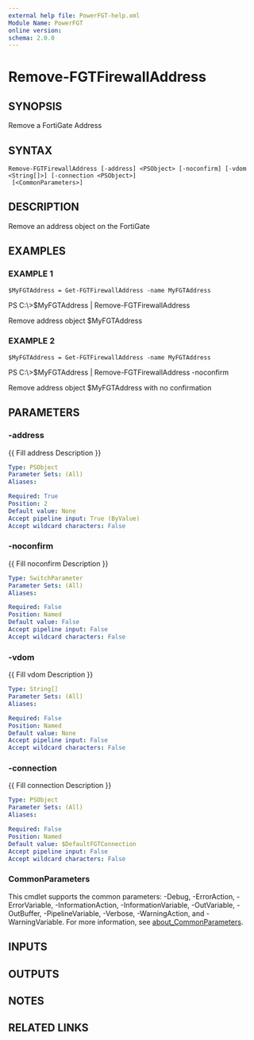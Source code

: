 ```yaml
---
external help file: PowerFGT-help.xml
Module Name: PowerFGT
online version:
schema: 2.0.0
---
```


# Remove-FGTFirewallAddress

## SYNOPSIS
Remove a FortiGate Address

## SYNTAX

```
Remove-FGTFirewallAddress [-address] <PSObject> [-noconfirm] [-vdom <String[]>] [-connection <PSObject>]
 [<CommonParameters>]
```

## DESCRIPTION
Remove an address object on the FortiGate

## EXAMPLES

### EXAMPLE 1
```
$MyFGTAddress = Get-FGTFirewallAddress -name MyFGTAddress
```

PS C:\\\>$MyFGTAddress | Remove-FGTFirewallAddress

Remove address object $MyFGTAddress

### EXAMPLE 2
```
$MyFGTAddress = Get-FGTFirewallAddress -name MyFGTAddress
```

PS C:\\\>$MyFGTAddress | Remove-FGTFirewallAddress -noconfirm

Remove address object $MyFGTAddress with no confirmation

## PARAMETERS

### -address
{{ Fill address Description }}

```yaml
Type: PSObject
Parameter Sets: (All)
Aliases:

Required: True
Position: 2
Default value: None
Accept pipeline input: True (ByValue)
Accept wildcard characters: False
```

### -noconfirm
{{ Fill noconfirm Description }}

```yaml
Type: SwitchParameter
Parameter Sets: (All)
Aliases:

Required: False
Position: Named
Default value: False
Accept pipeline input: False
Accept wildcard characters: False
```

### -vdom
{{ Fill vdom Description }}

```yaml
Type: String[]
Parameter Sets: (All)
Aliases:

Required: False
Position: Named
Default value: None
Accept pipeline input: False
Accept wildcard characters: False
```

### -connection
{{ Fill connection Description }}

```yaml
Type: PSObject
Parameter Sets: (All)
Aliases:

Required: False
Position: Named
Default value: $DefaultFGTConnection
Accept pipeline input: False
Accept wildcard characters: False
```

### CommonParameters
This cmdlet supports the common parameters: -Debug, -ErrorAction, -ErrorVariable, -InformationAction, -InformationVariable, -OutVariable, -OutBuffer, -PipelineVariable, -Verbose, -WarningAction, and -WarningVariable. For more information, see [about_CommonParameters](http://go.microsoft.com/fwlink/?LinkID=113216).

## INPUTS

## OUTPUTS

## NOTES

## RELATED LINKS
